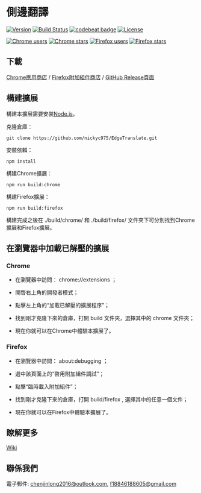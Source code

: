 # 側邊翻譯

[![Version](https://img.shields.io/github/release/nickyc975/EdgeTranslate.svg?label=version)](https://github.com/nickyc975/EdgeTranslate/release)
[![Build Status](https://travis-ci.org/nickyc975/EdgeTranslate.svg?branch=master)](https://travis-ci.org/nickyc975/EdgeTranslate)
[![codebeat badge](https://codebeat.co/badges/7f28bc52-26ec-4dbc-815d-343220100c72)](https://codebeat.co/projects/github-com-nickyc975-edgetranslate-master)
[![License](https://img.shields.io/github/license/nickyc975/EdgeTranslate.svg?colorB=44cc11?maxAge=2592000)](https://github.com/nickyc975/EdgeTranslate/blob/master/LICENSE)

[![Chrome users](https://img.shields.io/chrome-web-store/users/bocbaocobfecmglnmeaeppambideimao.svg?label=Chrome%20users)](https://chrome.google.com/webstore/detail/bocbaocobfecmglnmeaeppambideimao)
[![Chrome stars](https://img.shields.io/chrome-web-store/stars/bocbaocobfecmglnmeaeppambideimao.svg?label=Chrome%20stars)](https://chrome.google.com/webstore/detail/bocbaocobfecmglnmeaeppambideimao)
[![Firefox users](https://img.shields.io/amo/users/edge_translate.svg?label=Firefox%20users)](https://addons.mozilla.org/firefox/addon/edge_translate/)
[![Firefox stars](https://img.shields.io/amo/stars/edge_translate.svg?label=Firefox%20stars)](https://addons.mozilla.org/firefox/addon/edge_translate/)

## 下載

[Chrome應用商店](https://chrome.google.com/webstore/detail/bocbaocobfecmglnmeaeppambideimao)
/ [Firefox附加組件商店](https://addons.mozilla.org/firefox/addon/edge_translate/)
/ [GitHub Release頁面](https://github.com/nickyc975/EdgeTranslate/releases)

## 構建擴展

構建本擴展需要安裝[Node.js](https://nodejs.org/)。

克隆倉庫：

    git clone https://github.com/nickyc975/EdgeTranslate.git

安裝依賴：

    npm install

構建Chrome擴展：

    npm run build:chrome

構建Firefox擴展：

    npm run build:firefox

構建完成之後在    ./build/chrome/    和    ./build/firefox/    文件夾下可分別找到Chrome擴展和Firefox擴展。

## 在瀏覽器中加載已解壓的擴展

### Chrome

* 在瀏覽器中訪問：    chrome://extensions    ；

* 開啓右上角的開發者模式；

* 點擊左上角的“加載已解壓的擴展程序”；

* 找到剛才克隆下來的倉庫，打開    build    文件夾，選擇其中的    chrome    文件夾；

* 現在你就可以在Chrome中體驗本擴展了。

### Firefox

* 在瀏覽器中訪問：    about:debugging    ；

* 選中該頁面上的“啓用附加組件調試”；

* 點擊“臨時載入附加組件”；

* 找到剛才克隆下來的倉庫，打開    build/firefox    , 選擇其中的任意一個文件；

* 現在你就可以在Firefox中體驗本擴展了。

## 瞭解更多

[Wiki](https://github.com/nickyc975/EdgeTranslate/wiki)

## 聯係我們

電子郵件: [chenjinlong2016@outlook.com](mailto:chenjinlong2016@outlook.com), [f18846188605@gmail.com](mailto:f18846188605@gmail.com)